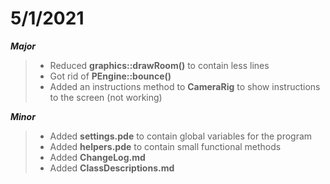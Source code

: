 # 5/1/2021

  __*Major*__

  > - Reduced __graphics::drawRoom()__ to contain less lines
  > - Got rid of __PEngine::bounce()__
  > - Added an instructions method to __CameraRig__ to show instructions to the screen (not working)
  
  __*Minor*__
  
  > - Added __settings.pde__ to contain global variables for the program
  > - Added __helpers.pde__ to contain small functional methods
  > - Added __ChangeLog.md__
  > - Added __ClassDescriptions.md__
